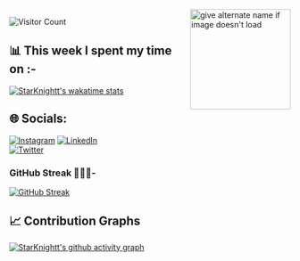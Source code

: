 <img src="https://github.com/StarKnightt/StarKnightt/assets/92244026/88aa0fff-389b-4d45-9724-6f6e8a58526c" alt="give alternate name if image doesn't load" align="right" width="180">
<div>

![Visitor Count](https://profile-counter.glitch.me/StarKnightt/count.svg)
</div>  

## 📊 This week I spent my time on :-
[![StarKnightt's wakatime stats](https://github-readme-stats.vercel.app/api/wakatime?username=StarKnightt)](https://github.com/anuraghazra/github-readme-stats)

 <!-- Social media accounts --> 
 ## 🌐 Socials:
[![Instagram](https://img.shields.io/badge/Instagram-%23E4405F.svg?logo=Instagram&logoColor=white)](https://instagram.com/starknight__) 
[![LinkedIn](https://img.shields.io/badge/LinkedIn-%230077B5.svg?logo=linkedin&logoColor=white)](https://linkedin.com/in/prasenjitnayak)  
[![Twitter](https://img.shields.io/badge/Twitter-%231DA1F2.svg?logo=Twitter&logoColor=white)](https://twitter.com/Star_Knight12) 
 
 <!-- Github Stats -->
 ### GitHub Streak 🧑🏻‍💻-
  [![GitHub Streak](https://streak-stats.demolab.com?user=StarKnightt&theme=neon)](https://git.io/streak-stats)
                                                                                                                                                                       



<!-- Contribution Graph -->
## 📈 Contribution Graphs
[![StarKnightt's github activity graph](https://github-readme-activity-graph.vercel.app/graph?username=StarKnightt&theme=high-contrast)](https://github.com/StarKnightt/github-readme-activity-graph)
  
<!-- End of the README files :) --!>
<!-- Thank you for viewing my readme file>